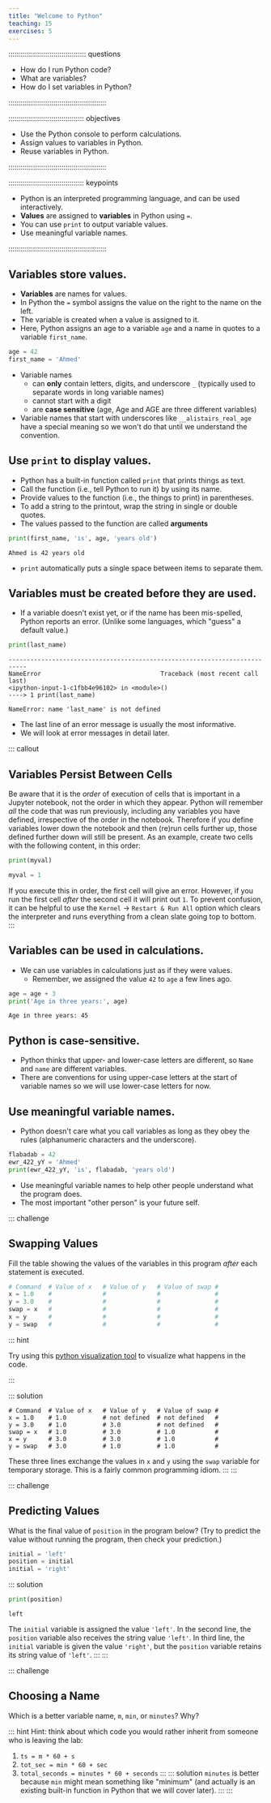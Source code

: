 ```yaml
---
title: "Welcome to Python"
teaching: 15
exercises: 5
---
```


:::::::::::::::::::::::::::::::::::::: questions 

- How do I run Python code?
- What are variables?
- How do I set variables in Python?

::::::::::::::::::::::::::::::::::::::::::::::::

::::::::::::::::::::::::::::::::::::: objectives

- Use the Python console to perform calculations.
- Assign values to variables in Python. 
- Reuse variables in Python. 

::::::::::::::::::::::::::::::::::::::::::::::::

::::::::::::::::::::::::::::::::::::: keypoints

- Python is an interpreted programming language, and can be used interactively. 
- **Values** are assigned to **variables** in Python using `=`.
- You can use `print` to output variable values. 
- Use meaningful variable names.


::::::::::::::::::::::::::::::::::::::::::::::::

## Variables store values.

*   **Variables** are names for values.
*   In Python the `=` symbol assigns the value on the right to the name on the left.
*   The variable is created when a value is assigned to it.
*   Here, Python assigns an age to a variable `age`
    and a name in quotes to a variable `first_name`.

```python
age = 42
first_name = 'Ahmed'
```

*   Variable names
    * can **only** contain letters, digits, and underscore `_` (typically used to separate words in long variable names)
    * cannot start with a digit
    * are **case sensitive** (age, Age and AGE are three different variables)
*   Variable names that start with underscores like `__alistairs_real_age` have a special meaning
    so we won't do that until we understand the convention.

## Use `print` to display values.

*   Python has a built-in function called `print` that prints things as text.
*   Call the function (i.e., tell Python to run it) by using its name.
*   Provide values to the function (i.e., the things to print) in parentheses.
*   To add a string to the printout, wrap the string in single or double quotes.
*   The values passed to the function are called **arguments**

```python
print(first_name, 'is', age, 'years old')
```
```output
Ahmed is 42 years old
```

*   `print` automatically puts a single space between items to separate them.

## Variables must be created before they are used.

*   If a variable doesn't exist yet, or if the name has been mis-spelled,
    Python reports an error. (Unlike some languages, which "guess" a default value.)

```python
print(last_name)
```
```output
---------------------------------------------------------------------------
NameError                                 Traceback (most recent call last)
<ipython-input-1-c1fbb4e96102> in <module>()
----> 1 print(last_name)

NameError: name 'last_name' is not defined
```

*   The last line of an error message is usually the most informative.
*   We will look at error messages in detail later.

::: callout
## Variables Persist Between Cells
Be aware that it is the *order* of execution of cells that is important in a Jupyter notebook, not the order
in which they appear. Python will remember *all* the code that was run previously, including any variables you have
defined, irrespective of the order in the notebook. Therefore if you define variables lower down the notebook and then
(re)run cells further up, those defined further down will still be present. As an example, create two cells with the
following content, in this order:

```python
print(myval)
```

```python
myval = 1
```
If you execute this in order, the first cell will give an error. However, if you run the first cell *after* the second
cell it will print out `1`. To prevent confusion, it can be helpful to use the `Kernel` -> `Restart & Run All` option which clears the interpreter and runs everything from a clean slate going top to bottom.
:::

## Variables can be used in calculations.

*   We can use variables in calculations just as if they were values.
    *   Remember, we assigned the value `42` to `age` a few lines ago.

```python
age = age + 3
print('Age in three years:', age)
```
```output
Age in three years: 45
```
## Python is case-sensitive.

*   Python thinks that upper- and lower-case letters are different,
    so `Name` and `name` are different variables.
*   There are conventions for using upper-case letters at the start of variable names so we will use lower-case letters for now.

## Use meaningful variable names.

*   Python doesn't care what you call variables as long as they obey the rules
    (alphanumeric characters and the underscore).

```python
flabadab = 42
ewr_422_yY = 'Ahmed'
print(ewr_422_yY, 'is', flabadab, 'years old')
```

*   Use meaningful variable names to help other people understand what the program does.
*   The most important "other person" is your future self.

::: challenge
## Swapping Values

Fill the table showing the values of the variables in this program
*after* each statement is executed.

```python
# Command  # Value of x   # Value of y   # Value of swap #
x = 1.0    #              #              #               #
y = 3.0    #              #              #               #
swap = x   #              #              #               #
x = y      #              #              #               #
y = swap   #              #              #               #
```
::: hint

Try using this [python visualization tool](https://pythontutor.com/visualize.html#code=x%20%3D%201.0%20%20%20%0Ay%20%3D%203.0%20%0Aswap%20%3D%20x%20%0Ax%20%3D%20y%20%20%20%20%20%20%0Ay%20%3D%20swap%20&cumulative=false&curInstr=0&heapPrimitives=nevernest&mode=display&origin=opt-frontend.js&py=3&rawInputLstJSON=%5B%5D&textReferences=false) to visualize what happens in the code. 

:::

::: solution
```output
# Command  # Value of x   # Value of y   # Value of swap #
x = 1.0    # 1.0          # not defined  # not defined   #
y = 3.0    # 1.0          # 3.0          # not defined   #
swap = x   # 1.0          # 3.0          # 1.0           #
x = y      # 3.0          # 3.0          # 1.0           #
y = swap   # 3.0          # 1.0          # 1.0           #
```

These three lines exchange the values in `x` and `y` using the `swap`
variable for temporary storage. This is a fairly common programming idiom.
:::
:::

::: challenge
## Predicting Values

What is the final value of `position` in the program below?
(Try to predict the value without running the program,
then check your prediction.)

```python
initial = 'left'
position = initial
initial = 'right'
```

::: solution
```python
print(position)
```

```output
left
```

The `initial` variable is assigned the value `'left'`.
In the second line, the `position` variable also receives
the string value `'left'`. In third line, the `initial` variable is given the
value `'right'`, but the `position` variable retains its string value
of `'left'`.
:::
:::

::: challenge
## Choosing a Name

Which is a better variable name, `m`, `min`, or `minutes`?
Why?

::: hint
Hint: think about which code you would rather inherit from someone who is leaving the lab:

1. `ts = m * 60 + s`
2. `tot_sec = min * 60 + sec`
3. `total_seconds = minutes * 60 + seconds`
:::
::: solution
`minutes` is better because `min` might mean something like "minimum"
(and actually is an existing built-in function in Python that we will cover later).
:::
:::

